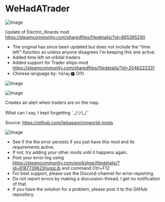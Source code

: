 # WeHadATrader

![Image](https://i.imgur.com/buuPQel.png)

Update of Electric_Knards mod
https://steamcommunity.com/sharedfiles/filedetails/?id=865395290

- The original has since been updated but does not include the "time left"-function so unless anyone disagrees I'm keeping this one active.
- Added time left on orbital traders
- Added support for Trader ships-mod
https://steamcommunity.com/sharedfiles/filedetails/?id=2046222331
- Chinese language by: ℕ𝖎𝙰𝖓𝕪🅸 Όſ⅁

![Image](https://i.imgur.com/pufA0kM.png)


![Image](https://i.imgur.com/Z4GOv8H.png)

Creates an alert when traders are on the map.

What can I say, I kept forgetting ¯\_(ツ)_/¯

Source: https://github.com/liebasam/rimworld-mods

![Image](https://i.imgur.com/PwoNOj4.png)



-  See if the the error persists if you just have this mod and its requirements active.
-  If not, try adding your other mods until it happens again.
-  Post your error-log using https://steamcommunity.com/workshop/filedetails/?id=818773962]HugsLib and command Ctrl+F12
-  For best support, please use the Discord-channel for error-reporting.
-  Do not report errors by making a discussion-thread, I get no notification of that.
-  If you have the solution for a problem, please post it to the GitHub repository.




